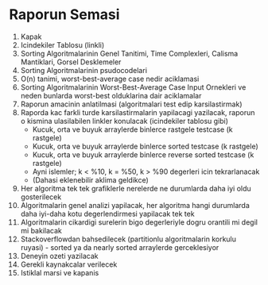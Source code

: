 # Raporun Semasi

1. Kapak
2. Icindekiler Tablosu (linkli)
3. Sorting Algoritmalarinin Genel Tanitimi, Time Complexleri, Calisma Mantiklari, Gorsel Desklemeler
4. Sorting Algoritmalarinin psudocodelari
5. O(n) tanimi, worst-best-average case nedir aciklamasi
6. Sorting Algoritmalarinin Worst-Best-Average Case Input Ornekleri ve neden bunlarda worst-best olduklarina dair aciklamalar
7. Raporun amacinin anlatilmasi (algoritmalari test edip karsilastirmak)
8. Raporda kac farkli turde karsilastirmalarin yapilacagi yazilacak, raporun o kismina ulasilabilen linkler konulacak (icindekiler tablosu gibi)
   * Kucuk, orta ve buyuk arraylerde binlerce rastgele testcase (k rastgele)
   * Kucuk, orta ve buyuk arraylerde binlerce sorted testcase (k rastgele)
   * Kucuk, orta ve buyuk arraylerde binlerce reverse sorted testcase (k rastgele)
   * Ayni islemler; k < %10, k = %50, k > %90 degerleri icin tekrarlanacak
   * (Dahasi eklenebilir aklima geldikce)
9. Her algoritma tek tek grafiklerle nerelerde ne durumlarda daha iyi oldu gosterilecek
10. Algoritmalarin genel analizi yapilacak, her algoritma hangi durumlarda daha iyi-daha kotu degerlendirmesi yapilacak tek tek
11. Algoritmalarin cikardigi surelerin bigo degerleriyle dogru orantili mi degil mi bakilacak
12. Stackoverflowdan bahsedilecek (partitionlu algoritmalarin korkulu ruyasi) - sorted ya da nearly sorted arraylerde gerceklesiyor
13. Deneyin ozeti yazilacak
14. Gerekli kaynakcalar verilecek
15. Istiklal marsi ve kapanis
